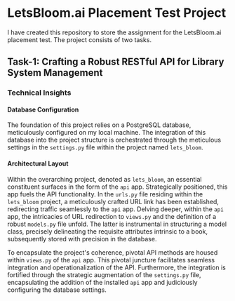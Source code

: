 # LetsBloom.ai Placement Test Project

I have created this repository to store the assignment for the LetsBloom.ai placement test. The project consists of two tasks.

## Task-1: Crafting a Robust RESTful API for Library System Management

### Technical Insights

#### Database Configuration
The foundation of this project relies on a PostgreSQL database, meticulously configured on my local machine. The integration of this database into the project structure is orchestrated through the meticulous settings in the `settings.py` file within the project named `lets_bloom`.

#### Architectural Layout
Within the overarching project, denoted as `lets_bloom`, an essential constituent surfaces in the form of the `api` app. Strategically positioned, this app fuels the API functionality. In the `urls.py` file residing within the `lets_bloom` project, a meticulously crafted URL link has been established, redirecting traffic seamlessly to the `api` app. Delving deeper, within the `api` app, the intricacies of URL redirection to `views.py` and the definition of a robust `models.py` file unfold. The latter is instrumental in structuring a model class, precisely delineating the requisite attributes intrinsic to a book, subsequently stored with precision in the database.

To encapsulate the project's coherence, pivotal API methods are housed within `views.py` of the `api` app. This pivotal juncture facilitates seamless integration and operationalization of the API. Furthermore, the integration is fortified through the strategic augmentation of the `settings.py` file, encapsulating the addition of the installed `api` app and judiciously configuring the database settings.

